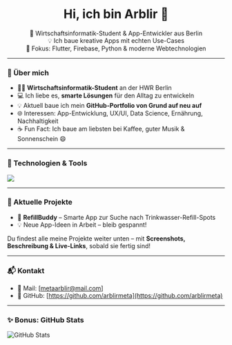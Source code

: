 <h1 align="center">Hi, ich bin Arblir 👋</h1>

<p align="center">
  🚀 Wirtschaftsinformatik-Student & App-Entwickler aus Berlin <br>
  💡 Ich baue kreative Apps mit echten Use-Cases <br>
  🎯 Fokus: Flutter, Firebase, Python & moderne Webtechnologien
</p>

---

### 🌱 Über mich

- 👨‍🔬 **Wirtschaftsinformatik-Student** an der HWR Berlin  
- 💻 Ich liebe es, **smarte Lösungen** für den Alltag zu entwickeln  
- 💡 Aktuell baue ich mein **GitHub-Portfolio von Grund auf neu auf**  
- 🌐 Interessen: App-Entwicklung, UX/UI, Data Science, Ernährung, Nachhaltigkeit  
- ☕️ Fun Fact: Ich baue am liebsten bei Kaffee, guter Musik & Sonnenschein 😄

---

### 🧰 Technologien & Tools

<img src="https://skillicons.dev/icons?i=flutter,firebase,python,js,ts,react,html,css,figma,docker,git,github,vscode" />

---

### 🧠 Aktuelle Projekte

- 📱 **RefillBuddy** – Smarte App zur Suche nach Trinkwasser-Refill-Spots  
- 💡 Neue App-Ideen in Arbeit – bleib gespannt!  

Du findest alle meine Projekte weiter unten – mit **Screenshots, Beschreibung & Live-Links**, sobald sie fertig sind!

---

### 📬 Kontakt

- 📧 Mail: [metaarblir@mail.com]
- 🐙 GitHub: [https://github.com/arblirmeta](https://github.com/arblirmeta)

---

### ✨ Bonus: GitHub Stats

![GitHub Stats](https://github-readme-stats.vercel.app/api?username=arblirmeta&show_icons=true&hide=prs&theme=radical)

